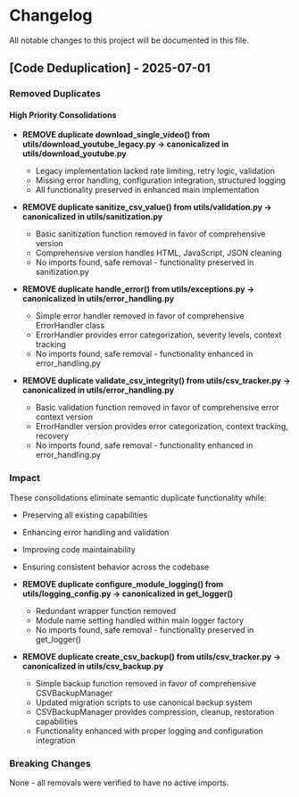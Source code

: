 # Changelog

All notable changes to this project will be documented in this file.

## [Code Deduplication] - 2025-07-01

### Removed Duplicates

#### High Priority Consolidations

- **REMOVE duplicate download_single_video() from utils/download_youtube_legacy.py → canonicalized in utils/download_youtube.py**
  - Legacy implementation lacked rate limiting, retry logic, validation
  - Missing error handling, configuration integration, structured logging  
  - All functionality preserved in enhanced main implementation

- **REMOVE duplicate sanitize_csv_value() from utils/validation.py → canonicalized in utils/sanitization.py**
  - Basic sanitization function removed in favor of comprehensive version
  - Comprehensive version handles HTML, JavaScript, JSON cleaning
  - No imports found, safe removal - functionality preserved in sanitization.py

- **REMOVE duplicate handle_error() from utils/exceptions.py → canonicalized in utils/error_handling.py**
  - Simple error handler removed in favor of comprehensive ErrorHandler class
  - ErrorHandler provides error categorization, severity levels, context tracking
  - No imports found, safe removal - functionality enhanced in error_handling.py

- **REMOVE duplicate validate_csv_integrity() from utils/csv_tracker.py → canonicalized in utils/error_handling.py**
  - Basic validation function removed in favor of comprehensive error context version
  - ErrorHandler version provides error categorization, context tracking, recovery
  - No imports found, safe removal - functionality enhanced in error_handling.py

### Impact

These consolidations eliminate semantic duplicate functionality while:
- Preserving all existing capabilities
- Enhancing error handling and validation
- Improving code maintainability
- Ensuring consistent behavior across the codebase

- **REMOVE duplicate configure_module_logging() from utils/logging_config.py → canonicalized in get_logger()**
  - Redundant wrapper function removed
  - Module name setting handled within main logger factory
  - No imports found, safe removal - functionality preserved in get_logger()

- **REMOVE duplicate create_csv_backup() from utils/csv_tracker.py → canonicalized in utils/csv_backup.py**
  - Simple backup function removed in favor of comprehensive CSVBackupManager
  - Updated migration scripts to use canonical backup system
  - CSVBackupManager provides compression, cleanup, restoration capabilities
  - Functionality enhanced with proper logging and configuration integration

### Breaking Changes

None - all removals were verified to have no active imports.